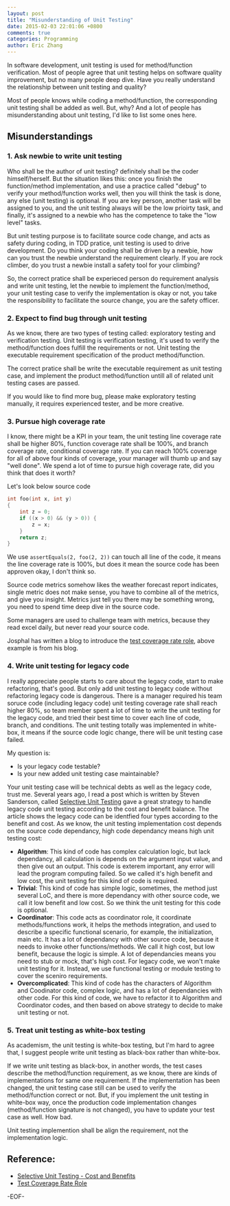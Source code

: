 ```yaml
---
layout: post
title: "Misunderstanding of Unit Testing"
date: 2015-02-03 22:01:06 +0800
comments: true
categories: Programming
author: Eric Zhang
---
```


In software development, unit testing is used for method/function verification. Most of people agree that unit testing helps on software quality improvement, but no many people deep dive. Have you really understand the relationship between unit testing and quality? 

Most of people knows while coding a method/function, the corresponding unit testing shall be added as well. But, why? And a lot of people has misunderstanding about unit testing, I'd like to list some ones here.

## Misunderstandings

### 1. Ask newbie to write unit testing

Who shall be the author of unit testing? definitely shall be the coder himself/herself. But the situation likes this: once you finish the function/method implementation, and use a practice called "debug" to verify your method/function works well, then you will think the task is done, any else (unit testing) is optional. If you are key person, another task will be assigned to you, and the unit testing always will be the low prioirty task, and finally, it's assigned to a newbie who has the competence to take the "low level" tasks.

But unit testing purpose is to facilitate source code change, and acts as safety during coding, in TDD pratice, unit testing is used to drive development. Do you think your coding shall be driven by a newbie, how can you trust the newbie understand the requirement clearly. If you are rock climber, do you trust a newbie install a safety tool for your climbing?

So, the correct pratice shall be experieced person do requirement analysis and write unit testing, let the newbie to implement the function/method, your unit testing case to verify the implementation is okay or not, you take the responsibility to facilitate the source change, you are the safety officer.

### 2. Expect to find bug through unit testing

As we know, there are two types of testing called: exploratory testing and verification testing. Unit testing is verification testing, it's used to verify the method/function does fulfill the requirements or not. Unit testing the executable requirement specification of the product method/function.

The correct pratice shall be write the executable requirement as unit testing case, and implement the product method/function untill all of related unit testing cases are passed.

If you would like to find more bug, please make exploratory testing manually, it requires experienced tester, and be more creative.

### 3. Pursue high coverage rate

I know, there might be a KPI in your team, the unit testing line coverage rate shall be higher 80%, function coverage rate shall be 100%, and branch coverage rate, conditional coverage rate. If you can reach 100% coverage for all of above four kinds of coverage, your manager will thumb up and say "well done". We spend a lot of time to pursue high coverage rate, did you think that does it worth? 

Let's look below source code
```c
int foo(int x, int y)
{
    int z = 0;
    if ((x > 0) && (y > 0)) {
        z = x;
    }
    return z;
}
```
We use `assertEquals(2, foo(2, 2))` can touch all line of the code, it means the line coverage rate is 100%, but does it mean the source code has been approven okay, I don't think so.

Source code metrics somehow likes the weather forecast report indicates, single metric does not make sense, you have to combine all of the metrics, and give you insight. Metrics just tell you there may be something wrong, you need to spend time deep dive in the source code.

Some managers are used to challenge team with metrics, because they read excel daily, but never read your source code.

Josphal has written a blog to introduce the [test coverage rate role](http://www.infoq.com/cn/articles/test-coverage-rate-role "test coverage rate role"), above example is from his blog.

### 4. Write unit testing for legacy code

I really appreciate people starts to care about the legacy code, start to make refactoring, that's good. But only add unit testing to legacy code without refactoring legacy code is dangerous. There is a manager required his team soruce code (including legacy code) unit testing coverage rate shall reach higher 80%, so team member spent a lot of time to write the unit testing for the legacy code, and tried their best time to cover each line of code, branch, and conditions. The unit testing totally was implemented in white-box, it means if the source code logic change, there will be unit testing case failed.

My question is:

- Is your legacy code testable?
- Is your new added unit testing case maintainable?

Your unit testing case will be technical debts as well as the legacy code, trust me. Several years ago, I read a post which is written by Steven Sanderson, called [Selective Unit Testing](http://blog.stevensanderson.com/2009/11/04/selective-unit-testing-costs-and-benefits/ "selective unit testing") gave a great strategy to handle legacy code unit testing according to the cost and benefit balance. The article shows the legacy code can be identfied four types according to the benefit and cost. As we know, the unit testing implementation cost depends on the source code dependancy, high code dependancy means high unit testing cost:

- **Algorithm**: This kind of code has complex calculation logic, but lack dependancy, all calculation is depends on the argument input value, and then give out an output. This code is exterem important, any error will lead the program computing failed. So we called it's high benefit and low cost, the unit testing for this kind of code is required.
- **Trivial**: This kind of code has simple logic, sometimes, the method just several LoC, and there is more dependancy with other source code, we call it low benefit and low cost. So we think the unit testing for this code is optional.
- **Coordinator**: This code acts as coordinator role, it coordinate methods/functions work, it helps the methods integration, and used to describe a specific functional scenario, for example, the initialization, main etc. It has a lot of dependancy with other source code, because it needs to invoke other functions/methods. We call it high cost, but low benefit, because the logic is simple. A lot of dependancies means you need to stub or mock, that's high cost. For legacy code, we won't make unit testing for it. Instead, we use functional testing or module testing to cover the sceniro requirements.
- **Overcomplicated**: This kind of code has the characters of Algorithm and Coodinator code, complex logic, and has a lot of dependancies with other code. For this kind of code, we have to refactor it to Algorithm and Coordinator codes, and then based on above strategy to decide to make unit testing or not.


### 5. Treat unit testing as white-box testing

 As academism, the unit testing is white-box testing, but I'm hard to agree that, I suggest people write unit testing as black-box rather than white-box.

If we write unit testing as black-box, in another words, the test cases describe the method/function requirement, as we know, there are kinds of implementations for same one requirement. If the implementation has been changed, the unit testing case still can be used to verify the method/function correct or not. But, if you implement the unit testing in white-box way, once the production code implementation changes (method/function signature is not changed), you have to update your test case as well. How bad.

Unit testing implemention shall be align the requirement, not the implementation logic.

## Reference:

- [Selective Unit Testing - Cost and Benefits](http://blog.stevensanderson.com/2009/11/04/selective-unit-testing-costs-and-benefits/ "selective unit testing")
- [Test Coverage Rate Role](http://www.infoq.com/cn/articles/test-coverage-rate-role "test coverage rate role")

-EOF- 




